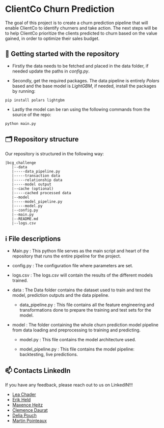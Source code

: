 # ClientCo Churn Prediction

The goal of this project is to create a churn prediction pipeline that will enable ClientCo to identify churners and take action. The next steps will be to help ClientCo prioritize the clients predicted to churn based on the value gained, in order to optimize their sales budget.


## 🚀 Getting started with the repository


- Firstly the data needs to be fetched and placed in the data folder, if needed update the paths in *config.py*.

- Secondly, get the required packages. The data pipeline is entirely *Polars* based and the base model is *LightGBM*, if needed, install the packages by running:

```
pip install polars lightgbm
```

- Lastly the model can be ran using the following commands from the source of the repo: 
 
```
python main.py
```

## 🗂 Repository structure

Our repository is structured in the following way:

```
|bcg_challenge
   |--data
   |-----data_pipeline.py
   |-----transaction data
   |-----relationship data
   |-----model output
   |--cache (optional)
   |-----cached processed data
   |--model
   |-----model_pipeline.py
   |-----model.py
   |--config.py
   |--main.py
   |--README.md
   |--logs.csv
```

## ℹ️ File descriptions 

- Main.py :
This python file serves as the main script and heart of the repository that runs the entire pipeline for the project.

- config.py :
The configuration file where parameters are set.

- logs.csv :
The logs.csv will contain the results of the different models trained.

- data :
The Data folder contains the dataset used to train and test the model, prediction outputs and the data pipeline.

   - data_pipeline.py :
This file contains all the feature engineering and transformations done to prepare the training and test sets for the model.

- model :
The folder containing the whole churn prediction model pipeline from data loading and preprocessing to training and predicting.

   - model.py :
This file contains the model architecture used.

   - model_pipeline.py :
This file contains the model pipeline: backtesting, live predictions.


## 📫 Contacts LinkedIn 

If you have any feedback, please reach out to us on LinkedIN!!!

- [Lea Chader](https://www.linkedin.com/in/lea-chader/)
- [Erik Held](https://www.linkedin.com/in/erik-held/)
- [Maxence Heitz](https://www.linkedin.com/in/maxenceheitz/)
- [Clemence Daurat](https://www.linkedin.com/in/cl%C3%A9mence-daurat/)
- [Delia Pouch](https://www.linkedin.com/in/d%C3%A9lia-pouch-antona/)
- [Martin Pointeaux](https://www.linkedin.com/in/martin-pointeaux-78a2391a2/)
